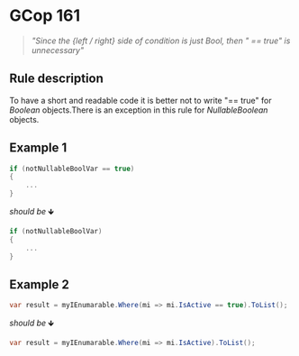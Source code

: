 ﻿# GCop 161

> *"Since the {left / right} side of condition is just Bool, then \" == true\" is unnecessary"*

## Rule description
To have a short and readable code it is better not to write "== true" for *Boolean* objects.There is an exception in this rule for *NullableBoolean* objects.

## Example 1

```csharp
if (notNullableBoolVar == true)
{
    ...
}
```

*should be* 🡻

```csharp
if (notNullableBoolVar)
{
    ...
}
```

## Example 2

```csharp
var result = myIEnumarable.Where(mi => mi.IsActive == true).ToList(); 
```

*should be* 🡻

```csharp
var result = myIEnumarable.Where(mi => mi.IsActive).ToList();
```